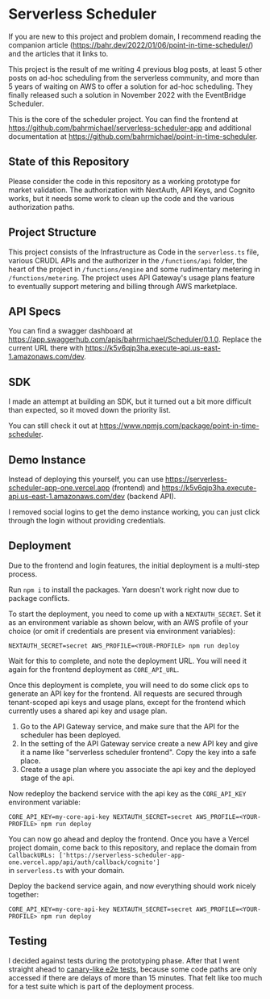 # Serverless Scheduler

If you are new to this project and problem domain, I recommend reading the companion article (https://bahr.dev/2022/01/06/point-in-time-scheduler/)
and the articles that it links to.

This project is the result of me writing 4 previous blog posts, at least 5 other posts on ad-hoc scheduling from the serverless
community, and more than 5 years of waiting on AWS to offer a solution for ad-hoc scheduling. They finally released such a solution
in November 2022 with the EventBridge Scheduler.

This is the core of the scheduler project. You can find the frontend at https://github.com/bahrmichael/serverless-scheduler-app
and additional documentation at https://github.com/bahrmichael/point-in-time-scheduler.

## State of this Repository

Please consider the code in this repository as a working prototype for market validation. The authorization with NextAuth, API Keys, and Cognito
works, but it needs some work to clean up the code and the various authorization paths.

## Project Structure

This project consists of the Infrastructure as Code in the `serverless.ts` file, various CRUDL APIs and the authorizer in the
`/functions/api` folder, the heart of the project in `/functions/engine` and some rudimentary metering in `/functions/metering`.
The project uses API Gateway's usage plans feature to eventually support metering and billing through AWS marketplace.

## API Specs

You can find a swagger dashboard at https://app.swaggerhub.com/apis/bahrmichael/Scheduler/0.1.0. Replace the current URL there
with https://k5v6qjp3ha.execute-api.us-east-1.amazonaws.com/dev.

## SDK

I made an attempt at building an SDK, but it turned out a bit more difficult than expected, so it moved down the priority list.

You can still check it out at https://www.npmjs.com/package/point-in-time-scheduler.

## Demo Instance

Instead of deploying this yourself, you can use https://serverless-scheduler-app-one.vercel.app (frontend) and https://k5v6qjp3ha.execute-api.us-east-1.amazonaws.com/dev (backend API).

I removed social logins to get the demo instance working, you can just click through the login without providing credentials.

## Deployment

Due to the frontend and login features, the initial deployment is a multi-step process.

Run `npm i` to install the packages. Yarn doesn't work right now due to package conflicts.

To start the deployment, you need to come up with a `NEXTAUTH_SECRET`. Set it as an environment variable as shown below,
with an AWS profile of your choice (or omit if credentials are present via environment variables):

```
NEXTAUTH_SECRET=secret AWS_PROFILE=<YOUR-PROFILE> npm run deploy
```

Wait for this to complete, and note the deployment URL. You will need it again for the frontend deployment as `CORE_API_URL`.

Once this deployment is complete, you will need to do some click ops to generate an API key for the frontend. All requests
are secured through tenant-scoped api keys and usage plans, except for the frontend which currently uses a shared api key and usage plan.

1. Go to the API Gateway service, and make sure that the API for the scheduler has been deployed.
2. In the setting of the API Gateway service create a new API key and give it a name like "serverless scheduler frontend". Copy the key into a safe place.
3. Create a usage plan where you associate the api key and the deployed stage of the api.

Now redeploy the backend service with the api key as the `CORE_API_KEY` environment variable:

```
CORE_API_KEY=my-core-api-key NEXTAUTH_SECRET=secret AWS_PROFILE=<YOUR-PROFILE> npm run deploy
```

You can now go ahead and deploy the frontend. Once you have a Vercel project domain, come back to this repository,
and replace the domain from `CallbackURLs: ['https://serverless-scheduler-app-one.vercel.app/api/auth/callback/cognito']`  
in `serverless.ts` with your domain.

Deploy the backend service again, and now everything should work nicely together:

```
CORE_API_KEY=my-core-api-key NEXTAUTH_SECRET=secret AWS_PROFILE=<YOUR-PROFILE> npm run deploy
```

## Testing

I decided against tests during the prototyping phase. After that I went straight ahead to [canary-like e2e tests](https://github.com/bahrmichael/point-in-time-scheduler-e2e-api), 
because some code paths are only accessed if there are delays of more than 15 minutes. That felt like too much for
a test suite which is part of the deployment process.
